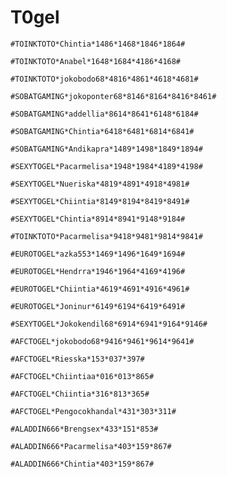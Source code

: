 # T0gel

```
#TOINKTOTO*Chintia*1486*1468*1846*1864#
```

```
#TOINKTOTO*Anabel*1648*1684*4186*4168#
```

```
#TOINKTOTO*jokobodo68*4816*4861*4618*4681#
```

```
#SOBATGAMING*jokoponter68*8146*8164*8416*8461#
```

```
#SOBATGAMING*addellia*8614*8641*6148*6184#
```

```
#SOBATGAMING*Chintia*6418*6481*6814*6841#
```

```
#SOBATGAMING*Andikapra*1489*1498*1849*1894#
```

```
#SEXYTOGEL*Pacarmelisa*1948*1984*4189*4198#
```

```
#SEXYTOGEL*Nueriska*4819*4891*4918*4981#
```

```
#SEXYTOGEL*Chiintia*8149*8194*8419*8491#
```

```
#SEXYTOGEL*Chintia*8914*8941*9148*9184#
```

```
#TOINKTOTO*Pacarmelisa*9418*9481*9814*9841#
```

```
#EUROTOGEL*azka553*1469*1496*1649*1694#
```

```
#EUROTOGEL*Hendrra*1946*1964*4169*4196#
```

```
#EUROTOGEL*Chiintia*4619*4691*4916*4961#
```

```
#EUROTOGEL*Joninur*6149*6194*6419*6491#
```

```
#SEXYTOGEL*Jokokendil68*6914*6941*9164*9146#
```

```
#AFCTOGEL*jokobodo68*9416*9461*9614*9641#
```

```
#AFCTOGEL*Riesska*153*037*397#
```

```
#AFCTOGEL*Chiintiaa*016*013*865#
```

```
#AFCTOGEL*Chiintia*316*813*365#
```

```
#AFCTOGEL*Pengocokhandal*431*303*311#
```

```
#ALADDIN666*Brengsex*433*151*853#
```

```
#ALADDIN666*Pacarmelisa*403*159*867#
```

```
#ALADDIN666*Chintia*403*159*867#
```
